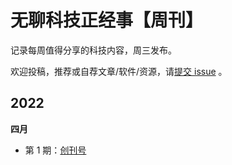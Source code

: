 # 无聊科技正经事【周刊】

记录每周值得分享的科技内容，周三发布。

欢迎投稿，推荐或自荐文章/软件/资源，请[提交 issue](https://github.com/panshenlian/weekly/issues) 。

## 2022

**四月**

- 第 1 期：[创刊号](docs/issue-1.md)
